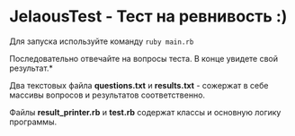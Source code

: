 # JelaousTest - Тест на ревнивость :)

Для запуска используйте команду ```ruby main.rb```

Последовательно отвечайте на вопросы теста.
В конце увидете свой результат.*

Два текстовых файла **questions.txt** и **results.txt** - сожержат в себе массивы вопросов и результатов соответственно.

Файлы **result_printer.rb** и **test.rb** содержат классы и основную логику программы.
